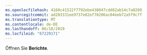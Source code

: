 ```yaml
---
ms.openlocfilehash: 4160c41522f7792ebe438047cdd82ab14c7a0289
ms.sourcegitcommit: ad203331ee9737e82ef70206ac04eeb72a5f9c7f
ms.translationtype: MT
ms.contentlocale: de-DE
ms.lasthandoff: 06/18/2019
ms.locfileid: "67229171"
---
```

Öffnen Sie **Berichte**.